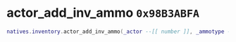 # actor_add_inv_ammo `0x98B3ABFA`

```lua
natives.inventory.actor_add_inv_ammo(_actor --[[ number ]], _ammotype --[[ number ]], _ammocount --[[ number ]], _unk0 --[[ boolean ]], _notify --[[ boolean ]])
```